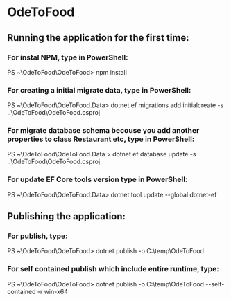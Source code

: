 # OdeToFood
## Running the application for the first time:

### For instal NPM, type in PowerShell:
PS ~\OdeToFood\OdeToFood> npm install

### For creating a initial migrate data, type in PowerShell:
PS ~\OdeToFood\OdeToFood.Data> dotnet ef migrations add initialcreate -s ..\OdeToFood\OdeToFood.csproj
 
### For migrate database schema becouse you add another properties to class Restaurant etc, type in PowerShell:
PS ~\OdeToFood\OdeToFood.Data > dotnet ef database update -s ..\OdeToFood\OdeToFood.csproj

### For update EF Core tools version type in PowerShell:
PS ~\OdeToFood\OdeToFood.Data> dotnet tool update --global dotnet-ef

## Publishing the application:
### For publish, type:
PS ~\OdeToFood\OdeToFood> dotnet publish -o C:\temp\OdeToFood

### For self contained publish which include entire runtime, type:
PS ~\OdeToFood\OdeToFood> dotnet publish -o C:\temp\OdeToFood --self-contained -r win-x64
